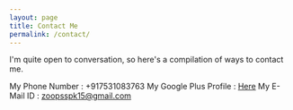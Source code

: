 ```yaml
---
layout: page
title: Contact Me
permalink: /contact/
---
```


I'm quite open to conversation, so here's a compilation of ways to contact me.

My Phone Number : +917531083763
My Google Plus Profile : [Here](https://plus.google.com/u/0/108023656759850062032)
My E-Mail ID : [zoopsspk15@gmail.com](mailto:zoopsspk15@gmail.com)
